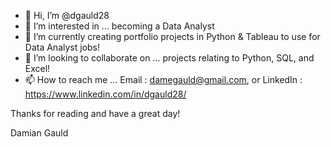- 👋 Hi, I’m @dgauld28
- 👀 I’m interested in ... becoming a Data Analyst
- 🌱 I’m currently creating portfolio projects in Python & Tableau to use for Data Analyst jobs!
- 💞️ I’m looking to collaborate on ... projects relating to Python, SQL, and Excel!
- 📫 How to reach me ... Email : damegauld@gmail.com, or LinkedIn : https://www.linkedin.com/in/dgauld28/


Thanks for reading and have a great day!

Damian Gauld


